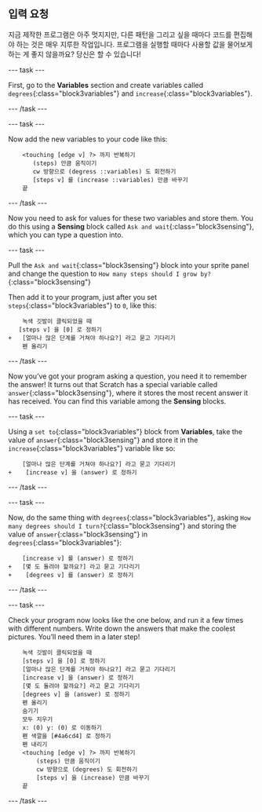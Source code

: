 ## 입력 요청

지금 제작한 프로그램은 아주 멋지지만, 다른 패턴을 그리고 싶을 때마다 코드를 편집해야 하는 것은 매우 지루한 작업입니다. 프로그램을 실행할 때마다 사용할 값을 물어보게 하는 게 좋지 않을까요? 당신은 할 수 있습니다!

\--- task \---

First, go to the **Variables** section and create variables called `degrees`{:class="block3variables"} and `increase`{:class="block3variables"}.

\--- /task \---

\--- task \---

Now add the new variables to your code like this:

```blocks3
    <touching [edge v] ?> 까지 반복하기
       (steps) 만큼 움직이기
       cw 방향으로 (degress ::variables) 도 회전하기
       [steps v] 를 (increase ::variables) 만큼 바꾸기
    끝
```

\--- /task \---

Now you need to ask for values for these two variables and store them. You do this using a **Sensing** block called `Ask and wait`{:class="block3sensing"}, which you can type a question into.

\--- task \---

Pull the `Ask and wait`{:class="block3sensing"} block into your sprite panel and change the question to `How many steps should I grow by?`{:class="block3sensing"}

Then add it to your program, just after you set `steps`{:class="block3variables"} to `0`, like this:

```blocks3
    녹색 깃발이 클릭되었을 때
   [steps v] 을 [0] 로 정하기
+   [얼마나 많은 단계를 거쳐야 하나요?] 라고 묻고 기다리기
    펜 올리기
```

\--- /task \---

Now you’ve got your program asking a question, you need it to remember the answer! It turns out that Scratch has a special variable called `answer`{:class="block3sensing"}, where it stores the most recent answer it has received. You can find this variable among the **Sensing** blocks.

\--- task \---

Using a `set to`{:class="block3variables"} block from **Variables**, take the value of `answer`{:class="block3sensing"} and store it in the `increase`{:class="block3variables"} variable like so:

```blocks3
    [얼마나 많은 단계를 거쳐야 하나요?] 라고 묻고 기다리기
+    [increase v] 을 (answer) 로 정하기
```

\--- /task \---

\--- task \---

Now, do the same thing with `degrees`{:class="block3variables"}, asking `How many degrees should I turn?`{:class="block3sensing"} and storing the value of `answer`{:class="block3sensing"} in `degrees`{:class="block3variables"}:

```blocks3
    [increase v] 를 (answer) 로 정하기
+   [몇 도 돌려야 할까요?] 라고 묻고 기다리기
+    [degrees v] 를 (answer) 로 정하기
```

\--- /task \---

\--- task \---

Check your program now looks like the one below, and run it a few times with different numbers. Write down the answers that make the coolest pictures. You’ll need them in a later step!

```blocks3
    녹색 깃발이 클릭되었을 때
    [steps v] 을 [0] 로 정하기
    [얼마나 많은 단계를 거쳐야 하나요?] 라고 묻고 기다리기
    [increase v] 을 (answer) 로 정하기
    [몇 도 돌려야 할까요?] 라고 묻고 기다리기
    [degrees v] 을 (answer) 로 정하기
    펜 올리기
    숨기기
    모두 지우기
    x: (0) y: (0) 로 이동하기
    펜 색깔을 [#4a6cd4] 로 정하기
    펜 내리기
    <touching [edge v] ?> 까지 반복하기 
        (steps) 만큼 움직이기
        cw 방향으로 (degrees) 도 회전하기
        [steps v] 을 (increase) 만큼 바꾸기
    끝
```

\--- /task \---